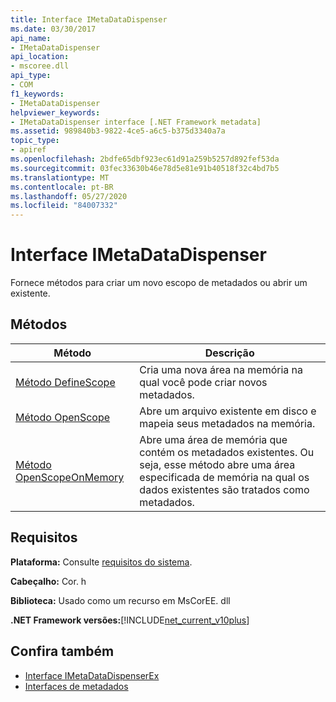 ```yaml
---
title: Interface IMetaDataDispenser
ms.date: 03/30/2017
api_name:
- IMetaDataDispenser
api_location:
- mscoree.dll
api_type:
- COM
f1_keywords:
- IMetaDataDispenser
helpviewer_keywords:
- IMetaDataDispenser interface [.NET Framework metadata]
ms.assetid: 989840b3-9822-4ce5-a6c5-b375d3340a7a
topic_type:
- apiref
ms.openlocfilehash: 2bdfe65dbf923ec61d91a259b5257d892fef53da
ms.sourcegitcommit: 03fec33630b46e78d5e81e91b40518f32c4bd7b5
ms.translationtype: MT
ms.contentlocale: pt-BR
ms.lasthandoff: 05/27/2020
ms.locfileid: "84007332"
---
```

# <a name="imetadatadispenser-interface"></a>Interface IMetaDataDispenser
Fornece métodos para criar um novo escopo de metadados ou abrir um existente.  
  
## <a name="methods"></a>Métodos  
  
|Método|Descrição|  
|------------|-----------------|  
|[Método DefineScope](imetadatadispenser-definescope-method.md)|Cria uma nova área na memória na qual você pode criar novos metadados.|  
|[Método OpenScope](imetadatadispenser-openscope-method.md)|Abre um arquivo existente em disco e mapeia seus metadados na memória.|  
|[Método OpenScopeOnMemory](imetadatadispenser-openscopeonmemory-method.md)|Abre uma área de memória que contém os metadados existentes. Ou seja, esse método abre uma área especificada de memória na qual os dados existentes são tratados como metadados.|  
  
## <a name="requirements"></a>Requisitos  
 **Plataforma:** Consulte [requisitos do sistema](../../get-started/system-requirements.md).  
  
 **Cabeçalho:** Cor. h  
  
 **Biblioteca:** Usado como um recurso em MsCorEE. dll  
  
 **.NET Framework versões:**[!INCLUDE[net_current_v10plus](../../../../includes/net-current-v10plus-md.md)]  
  
## <a name="see-also"></a>Confira também

- [Interface IMetaDataDispenserEx](imetadatadispenserex-interface.md)
- [Interfaces de metadados](metadata-interfaces.md)

